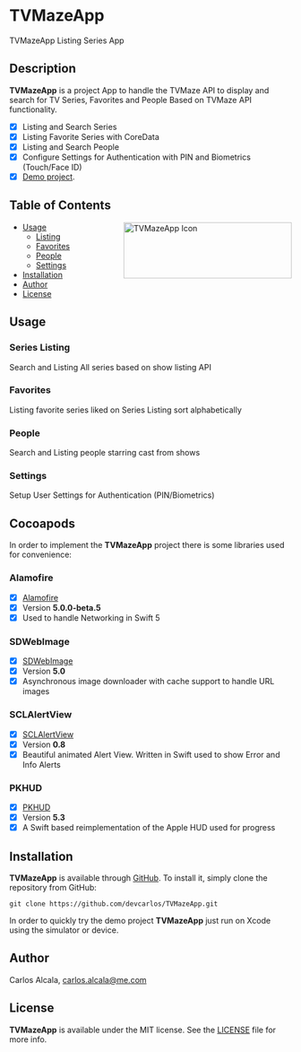 # TVMazeApp
TVMazeApp Listing Series App

## Description

**TVMazeApp** is a project App to handle the TVMaze API to display and search for TV Series, Favorites and People Based on TVMaze API functionality.

- [x] Listing and Search Series
- [x] Listing Favorite Series with CoreData
- [x] Listing and Search People
- [x] Configure Settings for Authentication with PIN and Biometrics (Touch/Face ID)
- [x] [Demo project](https://github.com/devcarlos/TVMazeApp).

## Table of Contents

<img src="https://static.tvmaze.com/images/tvm-header-logo.png" alt="TVMazeApp Icon" width="300" height="100" align="right" />

* [Usage](#usage)
  * [Listing](#listing)
  * [Favorites](#favorites)
  * [People](#people)
  * [Settings](#settings)
* [Installation](#installation)
* [Author](#author)
* [License](#license)

## Usage

### Series Listing

Search and Listing All series based on show listing API

### Favorites

Listing favorite series liked on Series Listing sort alphabetically

### People

Search and Listing people starring cast from shows

### Settings

Setup User Settings for Authentication (PIN/Biometrics)

## Cocoapods

In order to implement the **TVMazeApp** project there is some libraries used for convenience:

### Alamofire

- [x] [Alamofire](https://github.com/Alamofire/Alamofire)
- [x] Version **5.0.0-beta.5**
- [x] Used to handle Networking in Swift 5

### SDWebImage

- [x] [SDWebImage](https://github.com/SDWebImage/SDWebImage)
- [x] Version **5.0**
- [x] Asynchronous image downloader with cache support to handle URL images

### SCLAlertView

- [x] [SCLAlertView](https://github.com/vikmeup/SCLAlertView-Swift)
- [x] Version **0.8**
- [x] Beautiful animated Alert View. Written in Swift used to show Error and Info Alerts

### PKHUD

- [x] [PKHUD](https://github.com/vikmeup/SCLAlertView-Swift)
- [x] Version **5.3**
- [x] A Swift based reimplementation of the Apple HUD used for progress

## Installation

**TVMazeApp** is available through [GitHub](https://github.com/devcarlos/TVMazeApp.git). To install
it, simply clone the repository from GitHub:

```shell
git clone https://github.com/devcarlos/TVMazeApp.git
```

In order to quickly try the demo project **TVMazeApp** just run on Xcode using the simulator or device.

## Author

Carlos Alcala, carlos.alcala@me.com

## License

**TVMazeApp** is available under the MIT license. See the [LICENSE](https://github.com/hyperoslo/TVMazeApp/blob/master/LICENSE.md) file for more info.
